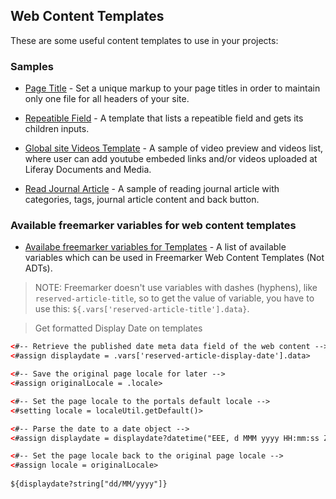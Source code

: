 ## Web Content Templates

These are some useful content templates to use in your projects:

### Samples

* [Page Title](examples/page-title-template.ftl) - Set a unique markup to your page titles in order to maintain only one file for all headers of your site.
* [Repeatible Field](examples/repeatible-field.ftl) - A template that lists a repeatible field and gets its children inputs.

* [Global site Videos Template](examples/global-videos-template/) - A sample of video preview and videos list, where user can add youtube embeded links and/or videos uploaded at Liferay Documents and Media.
* [Read Journal Article](examples/read-journal-article/) - A sample of reading journal article with categories, tags, journal article content and back button.

### Available freemarker variables for web content templates

* [Availabe freemarker variables for Templates](examples/freemarker-webcontent-variables.txt) - A list of available variables which can be used in Freemarker Web Content Templates (Not ADTs).

> NOTE: Freemarker doesn't use variables with dashes (hyphens), like `reserved-article-title`, so to get the value of variable, you have to use this: `${.vars['reserved-article-title'].data}`.

> Get formatted Display Date on templates

```html
<#-- Retrieve the published date meta data field of the web content -->
<#assign displaydate = .vars['reserved-article-display-date'].data>

<#-- Save the original page locale for later -->
<#assign originalLocale = .locale>

<#-- Set the page locale to the portals default locale -->
<#setting locale = localeUtil.getDefault()>

<#-- Parse the date to a date object -->
<#assign displaydate = displaydate?datetime("EEE, d MMM yyyy HH:mm:ss Z")>

<#-- Set the page locale back to the original page locale -->
<#assign locale = originalLocale>
                                
${displaydate?string["dd/MM/yyyy"]}
```

